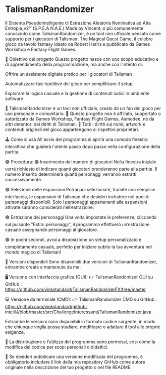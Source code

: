 # TalismanRandomizer

Il Sistema Pseudointelligente di Estrazione Aleatoria Nominativa ad Alta Entropia_v2™ (S.P.E.A.N.A.E.) Made by Vincent,
o più comunemente conosciuto come TalismanRandomizer,
è un tool non ufficiale pensato come supporto per i giocatori di Talisman: The Magical Quest Game,
il celebre gioco da tavolo fantasy ideato da Robert Harris e pubblicato da Games Workshop e Fantasy Flight Games.

🎯 Obiettivo del progetto
Questo progetto nasce con uno scopo educativo e di apprendimento della programmazione, ma anche con l’intento di:

Offrire un assistente digitale pratico per i giocatori di Talisman

Automatizzare fasi ripetitive del gioco per semplificare il setup

Esplorare la logica casuale e la gestione di contenuti ludici in ambiente software

🔴 TalismanRandomizer è un tool non ufficiale, creato da un fan del gioco per uso personale e comunitario.
🔴 Questo progetto non è affiliato, supportato o autorizzato da Games Workshop, Fantasy Flight Games, Asmodee, né da altri detentori dei diritti di Talisman.
🔴 Tutti i diritti sui nomi, artwork e contenuti originali del gioco appartengono ai rispettivi proprietari.

🕹️ Come si usa
All'avvio del programma si aprirà una comoda finestra interattiva che guiderà l'utente passo dopo passo nella configurazione della partita.

🟢 Procedura:
🟢 Inserimento del numero di giocatori
Nella finestra iniziale verrà richiesto di indicare quanti giocatori prenderanno parte alla partita.
Il numero inserito determinerà quanti personaggi verranno estratti successivamente.

🟢 Selezione delle espansioni
Potrai poi selezionare, tramite una semplice interfaccia, le espansioni di Talisman che desideri includere nel pool di personaggi disponibili.
Solo i personaggi appartenenti alle espansioni attivate saranno considerati nell’estrazione.

🟢 Estrazione dei personaggi
Una volta impostate le preferenze, cliccando sul pulsante "Estrai personaggi",
il programma effettuerà un’estrazione casuale assegnando personaggi al giocatore.

🟢 In pochi secondi, avrai a disposizione un setup personalizzato e completamente casuale,
perfetto per iniziare subito la tua avventura nel mondo magico di Talisman!

🔗 Versioni disponibili
Sono disponibili due versioni di TalismanRandomizer, entrambe create e mantenute da me:

🖥️ Versione con interfaccia grafica (GUI):
👉 TalismanRandomizer GUI su GitHub : https://github.com/vinkstandard/TalismanRandomizerFX/tree/master

💻 Versione da terminale (CMD):
👉 TalismanRandomizer CMD su GitHub : https://github.com/vinkstandard/github-intelliJ/blob/master/src/ChallengeInteressanti/TalismanRandomizer.java

Entrambe le versioni sono disponibili in formato codice sorgente,
in modo che chiunque voglia possa studiare, modificare o adattare il tool alle proprie esigenze.

🔴 La distribuzione e l’utilizzo del programma sono permessi, così come la modifica del codice per scopi personali o didattici.

🔴 Se desideri pubblicare una versione modificata del programma, è obbligatorio includere il link della mia repository GitHub come autore originale nella descrizione del tuo progetto o nel file README.
